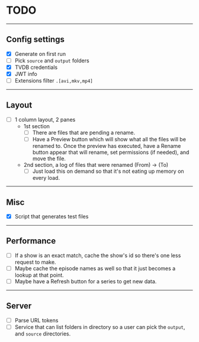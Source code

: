 # TODO

---

## Config settings
- [x] Generate on first run
- [ ] Pick `source` and `output` folders
- [x] TVDB credentials
- [x] JWT info
- [ ] Extensions filter `.[avi,mkv,mp4]`

---

## Layout
- [ ] 1 column layout, 2 panes
  - 1st section
    - [ ] There are files that are pending a rename.
    - [ ] Have a Preview button which will show what all the files will be
          renamed to. Once the preview has executed, have a Rename button
          appear that will rename, set permissions (if needed), and move the
          file.
  - 2nd section, a log of files that were renamed (From) -> (To)
    - [ ] Just load this on demand so that it's not eating up memory on every
          load.

---

## Misc
- [x] Script that generates test files

---

## Performance
- [ ] If a show is an exact match, cache the show's id so there's one less
      request to make.
- [ ] Maybe cache the episode names as well so that it just becomes a lookup
      at that point.
- [ ] Maybe have a Refresh button for a series to get new data.

---

## Server
- [ ] Parse URL tokens
- [ ] Service that can list folders in directory so a user can pick
      the `output`, and `source` directories.
